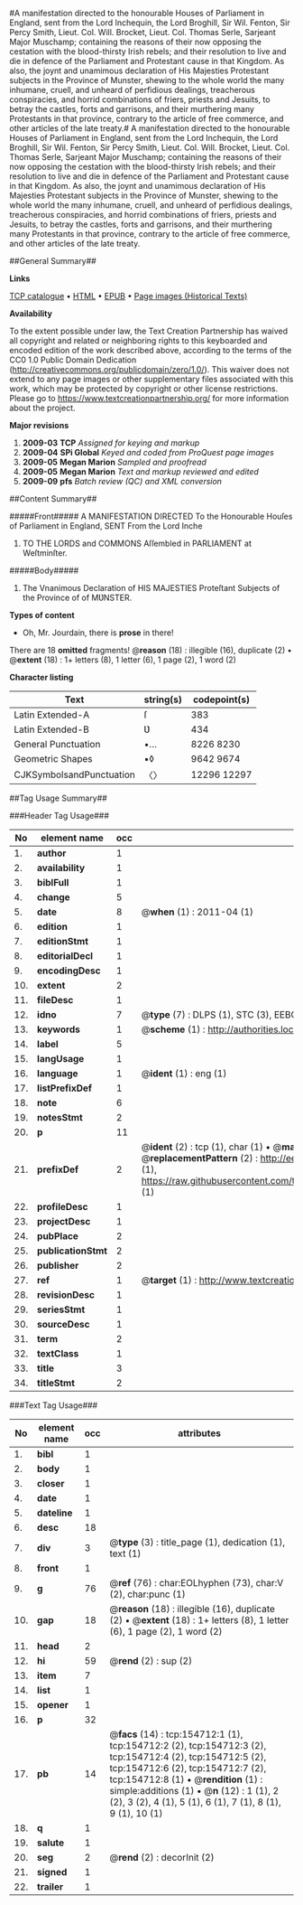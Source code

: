 #A manifestation directed to the honourable Houses of Parliament in England, sent from the Lord Inchequin, the Lord Broghill, Sir Wil. Fenton, Sir Percy Smith, Lieut. Col. Will. Brocket, Lieut. Col. Thomas Serle, Sarjeant Major Muschamp; containing the reasons of their now opposing the cestation with the blood-thirsty Irish rebels; and their resolution to live and die in defence of the Parliament and Protestant cause in that Kingdom. As also, the joynt and unamimous declaration of His Majesties Protestant subjects in the Province of Munster, shewing to the whole world the many inhumane, cruell, and unheard of perfidious dealings, treacherous conspiracies, and horrid combinations of friers, priests and Jesuits, to betray the castles, forts and garrisons, and their murthering many Protestants in that province, contrary to the article of free commerce, and other articles of the late treaty.#
A manifestation directed to the honourable Houses of Parliament in England, sent from the Lord Inchequin, the Lord Broghill, Sir Wil. Fenton, Sir Percy Smith, Lieut. Col. Will. Brocket, Lieut. Col. Thomas Serle, Sarjeant Major Muschamp; containing the reasons of their now opposing the cestation with the blood-thirsty Irish rebels; and their resolution to live and die in defence of the Parliament and Protestant cause in that Kingdom. As also, the joynt and unamimous declaration of His Majesties Protestant subjects in the Province of Munster, shewing to the whole world the many inhumane, cruell, and unheard of perfidious dealings, treacherous conspiracies, and horrid combinations of friers, priests and Jesuits, to betray the castles, forts and garrisons, and their murthering many Protestants in that province, contrary to the article of free commerce, and other articles of the late treaty.

##General Summary##

**Links**

[TCP catalogue](http://www.ota.ox.ac.uk/tcp/)  • 
[HTML](http://tei.it.ox.ac.uk/tcp/Texts-HTML/free/A89/A89475.html)  • 
[EPUB](http://tei.it.ox.ac.uk/tcp/Texts-EPUB/free/A89/A89475.epub) • 
[Page images (Historical Texts)](https://historicaltexts.jisc.ac.uk/eebo-99859160e)

**Availability**

To the extent possible under law, the Text Creation Partnership has waived all copyright and related or neighboring rights to this keyboarded and encoded edition of the work described above, according to the terms of the CC0 1.0 Public Domain Dedication (http://creativecommons.org/publicdomain/zero/1.0/). This waiver does not extend to any page images or other supplementary files associated with this work, which may be protected by copyright or other license restrictions. Please go to https://www.textcreationpartnership.org/ for more information about the project.

**Major revisions**

1. __2009-03__ __TCP__ *Assigned for keying and markup*
1. __2009-04__ __SPi Global__ *Keyed and coded from ProQuest page images*
1. __2009-05__ __Megan Marion__ *Sampled and proofread*
1. __2009-05__ __Megan Marion__ *Text and markup reviewed and edited*
1. __2009-09__ __pfs__ *Batch review (QC) and XML conversion*

##Content Summary##

#####Front#####
A MANIFESTATION DIRECTED To the Honourable Houſes of Parliament in England, SENT From the Lord Inche
1. TO THE LORDS and COMMONS Aſſembled in PARLIAMENT at Weſtminſter.

#####Body#####

1. The Vnanimous Declaration of HIS MAJESTIES Proteſtant Subjects of the Province of of MƲNSTER.

**Types of content**

  * Oh, Mr. Jourdain, there is **prose** in there!

There are 18 **omitted** fragments! 
 @__reason__ (18) : illegible (16), duplicate (2)  •  @__extent__ (18) : 1+ letters (8), 1 letter (6), 1 page (2), 1 word (2)

**Character listing**


|Text|string(s)|codepoint(s)|
|---|---|---|
|Latin Extended-A|ſ|383|
|Latin Extended-B|Ʋ|434|
|General Punctuation|•…|8226 8230|
|Geometric Shapes|▪◊|9642 9674|
|CJKSymbolsandPunctuation|〈〉|12296 12297|

##Tag Usage Summary##

###Header Tag Usage###

|No|element name|occ|attributes|
|---|---|---|---|
|1.|__author__|1||
|2.|__availability__|1||
|3.|__biblFull__|1||
|4.|__change__|5||
|5.|__date__|8| @__when__ (1) : 2011-04 (1)|
|6.|__edition__|1||
|7.|__editionStmt__|1||
|8.|__editorialDecl__|1||
|9.|__encodingDesc__|1||
|10.|__extent__|2||
|11.|__fileDesc__|1||
|12.|__idno__|7| @__type__ (7) : DLPS (1), STC (3), EEBO-CITATION (1), PROQUEST (1), VID (1)|
|13.|__keywords__|1| @__scheme__ (1) : http://authorities.loc.gov/ (1)|
|14.|__label__|5||
|15.|__langUsage__|1||
|16.|__language__|1| @__ident__ (1) : eng (1)|
|17.|__listPrefixDef__|1||
|18.|__note__|6||
|19.|__notesStmt__|2||
|20.|__p__|11||
|21.|__prefixDef__|2| @__ident__ (2) : tcp (1), char (1)  •  @__matchPattern__ (2) : ([0-9\-]+):([0-9IVX]+) (1), (.+) (1)  •  @__replacementPattern__ (2) : http://eebo.chadwyck.com/downloadtiff?vid=$1&page=$2 (1), https://raw.githubusercontent.com/textcreationpartnership/Texts/master/tcpchars.xml#$1 (1)|
|22.|__profileDesc__|1||
|23.|__projectDesc__|1||
|24.|__pubPlace__|2||
|25.|__publicationStmt__|2||
|26.|__publisher__|2||
|27.|__ref__|1| @__target__ (1) : http://www.textcreationpartnership.org/docs/. (1)|
|28.|__revisionDesc__|1||
|29.|__seriesStmt__|1||
|30.|__sourceDesc__|1||
|31.|__term__|2||
|32.|__textClass__|1||
|33.|__title__|3||
|34.|__titleStmt__|2||


###Text Tag Usage###

|No|element name|occ|attributes|
|---|---|---|---|
|1.|__bibl__|1||
|2.|__body__|1||
|3.|__closer__|1||
|4.|__date__|1||
|5.|__dateline__|1||
|6.|__desc__|18||
|7.|__div__|3| @__type__ (3) : title_page (1), dedication (1), text (1)|
|8.|__front__|1||
|9.|__g__|76| @__ref__ (76) : char:EOLhyphen (73), char:V (2), char:punc (1)|
|10.|__gap__|18| @__reason__ (18) : illegible (16), duplicate (2)  •  @__extent__ (18) : 1+ letters (8), 1 letter (6), 1 page (2), 1 word (2)|
|11.|__head__|2||
|12.|__hi__|59| @__rend__ (2) : sup (2)|
|13.|__item__|7||
|14.|__list__|1||
|15.|__opener__|1||
|16.|__p__|32||
|17.|__pb__|14| @__facs__ (14) : tcp:154712:1 (1), tcp:154712:2 (2), tcp:154712:3 (2), tcp:154712:4 (2), tcp:154712:5 (2), tcp:154712:6 (2), tcp:154712:7 (2), tcp:154712:8 (1)  •  @__rendition__ (1) : simple:additions (1)  •  @__n__ (12) : 1 (1), 2 (2), 3 (2), 4 (1), 5 (1), 6 (1), 7 (1), 8 (1), 9 (1), 10 (1)|
|18.|__q__|1||
|19.|__salute__|1||
|20.|__seg__|2| @__rend__ (2) : decorInit (2)|
|21.|__signed__|1||
|22.|__trailer__|1||
